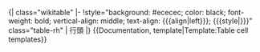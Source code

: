 <noinclude>{| class="wikitable"
|-
!</noinclude>style="background: #ececec; color: black; font-weight: bold; vertical-align: middle; text-align: {{{align|left}}}; {{{style|}}}" class="table-rh"<noinclude> | 行頭
|}
{{Documentation, template|Template:Table cell templates}}

<!-- interwikis & categories -->
</noinclude>